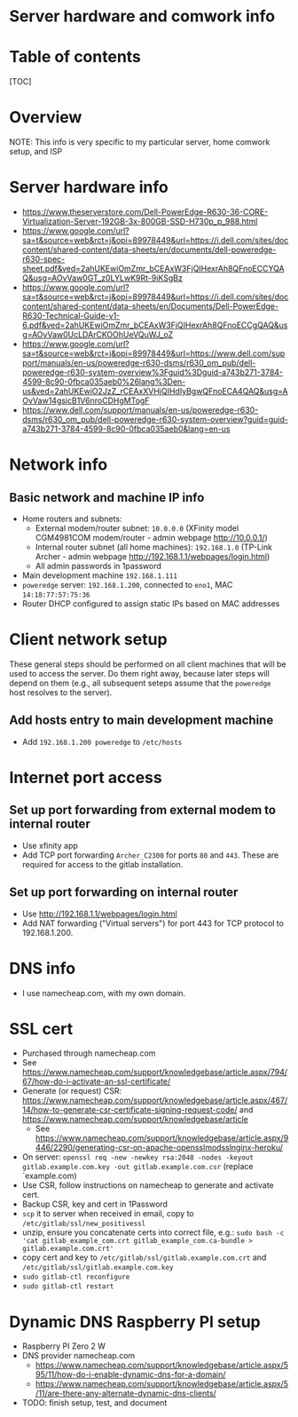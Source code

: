 # Server hardware and comwork info

# Table of contents

[TOC]

# Overview

NOTE: This info is very specific to my particular server, home comwork setup, and ISP

# Server hardware info

- https://www.theserverstore.com/Dell-PowerEdge-R630-36-CORE-Virtualization-Server-192GB-3x-800GB-SSD-H730p_p_988.html
- https://www.google.com/url?sa=t&source=web&rct=j&opi=89978449&url=https://i.dell.com/sites/doccontent/shared-content/data-sheets/en/documents/dell-poweredge-r630-spec-sheet.pdf&ved=2ahUKEwiOmZmr_bCEAxW3FjQIHexrAh8QFnoECCYQAQ&usg=AOvVaw0GT_z0LYLwK9Rt-9iKSgBz
- https://www.google.com/url?sa=t&source=web&rct=j&opi=89978449&url=https://i.dell.com/sites/doccontent/shared-content/data-sheets/en/Documents/Dell-PowerEdge-R630-Technical-Guide-v1-6.pdf&ved=2ahUKEwiOmZmr_bCEAxW3FjQIHexrAh8QFnoECCgQAQ&usg=AOvVaw0UcLDArCKOOhUeVQuWJ_oZ
- https://www.google.com/url?sa=t&source=web&rct=j&opi=89978449&url=https://www.dell.com/support/manuals/en-us/poweredge-r630-dsms/r630_om_pub/dell-poweredge-r630-system-overview%3Fguid%3Dguid-a743b271-3784-4599-8c90-0fbca035aeb0%26lang%3Den-us&ved=2ahUKEwiO2JzZ_rCEAxXVHjQIHdIyBgwQFnoECA4QAQ&usg=AOvVaw14gsicB1V6nroCDHgMTogF
- https://www.dell.com/support/manuals/en-us/poweredge-r630-dsms/r630_om_pub/dell-poweredge-r630-system-overview?guid=guid-a743b271-3784-4599-8c90-0fbca035aeb0&lang=en-us

# Network info

## Basic network and machine IP info

- Home routers and subnets:
    - External modem/router subnet: `10.0.0.0` (XFinity model CGM4981COM modem/router - admin webpage http://10.0.0.1/)
    - Internal router subnet (all home machines): `192.168.1.0` (TP-Link Archer - admin webpage http://192.168.1.1/webpages/login.html)
    - All admin passwords in 1password
- Main development machine `192.168.1.111`
- `poweredge` server: `192.168.1.200`, connected to `eno1`, MAC `14:18:77:57:75:36`
- Router DHCP configured to assign static IPs based on MAC addresses

# Client network setup

These general steps should be performed on all client machines that will be used to access the server. Do them right away,
because later steps will depend on them (e.g., all subsequent seteps assume that the `poweredge` host resolves to the server).

## Add hosts entry to main development machine

- Add `192.168.1.200 poweredge` to `/etc/hosts`

# Internet port access

## Set up port forwarding from external modem to internal router

- Use xfinity app
- Add TCP port forwarding `Archer_C2300` for ports `80` and `443`. These are required for access to the gitlab
  installation. 

## Set up port forwarding on internal router

- Use http://192.168.1.1/webpages/login.html
- Add NAT forwarding ("Virtual servers") for port 443 for TCP protocol to 192.168.1.200. 

# DNS info

- I use namecheap.com, with my own domain.

# SSL cert

- Purchased through namecheap.com
- See https://www.namecheap.com/support/knowledgebase/article.aspx/794/67/how-do-i-activate-an-ssl-certificate/
- Generate (or request) CSR: https://www.namecheap.com/support/knowledgebase/article.aspx/467/14/how-to-generate-csr-certificate-signing-request-code/ and https://www.namecheap.com/support/knowledgebase/article
  - See https://www.namecheap.com/support/knowledgebase/article.aspx/9446/2290/generating-csr-on-apache-opensslmodsslnginx-heroku/
- On server: `openssl req -new -newkey rsa:2048 -nodes -keyout gitlab.example.com.key -out gitlab.example.com.csr` (replace `example.com)
- Use CSR, follow instructions on namecheap to generate and activate cert.
- Backup CSR, key and cert in 1Password 
- `scp` it to server when received in email, copy to `/etc/gitlab/ssl/new_positivessl`
- unzip, ensure you concatenate certs into correct file, e.g.: `sudo bash -c 'cat gitlab_example_com.crt gitlab_example_com.ca-bundle > gitlab.example.com.crt'`
- copy cert and key to `/etc/gitlab/ssl/gitlab.example.com.crt` and `/etc/gitlab/ssl/gitlab.example.com.key`
- `sudo gitlab-ctl reconfigure`
- `sudo gitlab-ctl restart`

# Dynamic DNS Raspberry PI setup

- Raspberry PI Zero 2 W
- DNS provider namecheap.com
    - https://www.namecheap.com/support/knowledgebase/article.aspx/595/11/how-do-i-enable-dynamic-dns-for-a-domain/
    - https://www.namecheap.com/support/knowledgebase/article.aspx/5/11/are-there-any-alternate-dynamic-dns-clients/
- TODO: finish setup, test, and document    

